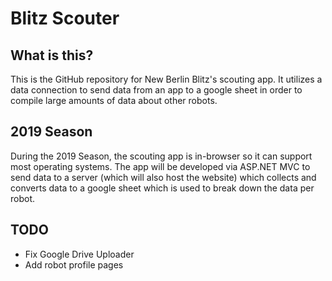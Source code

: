 # Blitz Scouter
## What is this?
This is the GitHub repository for New Berlin Blitz's scouting app. It utilizes a data connection to send data from an app to a google sheet in order to compile large amounts of data about other robots.

## 2019 Season
During the 2019 Season, the scouting app is in-browser so it can support most operating systems. The app will be developed via ASP.NET MVC to send data to a server (which will also host the website) which collects and converts data to a google sheet which is used to break down the data per robot.

## TODO
- Fix Google Drive Uploader
- Add robot profile pages
